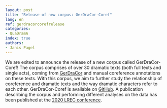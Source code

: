 ```yaml
---
layout: post
title: "Release of new corpus: GerDraCor-Coref"
lang: en
ref: gerdracorcorefrelease
categories:
- QuaDramA
index: true
authors:
- Janis Pagel
---
```


We are exited to announce the release of a new corpus called GerDraCor-Coref! The corpus comprises of over 30 dramatic texts (both full texts and single acts), coming from [GerDraCor](https://www.dracor.org/ger) and manual coreference annotations on these texts. With this corpus, we aim to further study the relationship of coreference and dramatic texts and the way dramatic characters refer to each other. GerDraCor-Coref is available on [GitHub](https://github.com/quadrama/gerdracor-coref). A publication describing the corpus and performing different analyses on the data has been published at the [2020 LREC conference](http://www.lrec-conf.org/proceedings/lrec2020/pdf/2020.lrec-1.7.pdf).
